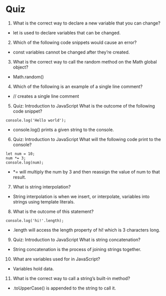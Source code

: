 # Quiz

1. What is the correct way to declare a new variable that you can change?

- let is used to declare variables that can be changed.

2. Which of the following code snippets would cause an error?

- const variables cannot be changed after they’re created.

3. What is the correct way to call the random method on the Math global object?

- Math.random()

4. Which of the following is an example of a single line comment?

- // creates a single line comment

5. Quiz: Introduction to JavaScript
   What is the outcome of the following code snippet?

```
console.log('Hello world');
```

- console.log() prints a given string to the console.

6. Quiz: Introduction to JavaScript
   What will the following code print to the console?

```
let num = 10;
num *= 3;
console.log(num);
```

- \*= will multiply the num by 3 and then reassign the value of num to that result.

7. What is string interpolation?

- String interpolation is when we insert, or interpolate, variables into strings using template literals.

8. What is the outcome of this statement?

```
console.log('hi!'.length);
```

- .length will access the length property of hi! which is 3 characters long.

9. Quiz: Introduction to JavaScript
   What is string concatenation?

- String concatenation is the process of joining strings together.

10. What are variables used for in JavaScript?

- Variables hold data.

11. What is the correct way to call a string’s built-in method?

- .toUpperCase() is appended to the string to call it.

